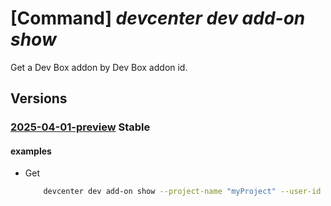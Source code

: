 # [Command] _devcenter dev add-on show_

Get a Dev Box addon by Dev Box addon id.

## Versions

### [2025-04-01-preview](/Resources/data-plane/microsoft.devcenter/L3Byb2plY3RzL3t9L3VzZXJzL3t9L2RldmJveGVzL3t9L2FkZG9ucy97fQ==/2025-04-01-preview.xml) **Stable**

<!-- data-plane:microsoft.devcenter /projects/{}/users/{}/devboxes/{}/addons/{} 2025-04-01-preview -->

#### examples

- Get
    ```bash
        devcenter dev add-on show --project-name "myProject" --user-id "me" --dev-box-name "myDevBox" --add-on-name "devboxtunnel-sys-default"
    ```
